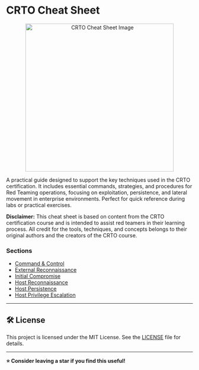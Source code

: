 # CRTO Cheat Sheet
<div align="center"">
    <img src="https://github.com/user-attachments/assets/5c9b0123-5f41-452f-b2c2-2809cbac9aa0" alt="CRTO Cheat Sheet Image" height = "400" width="400">
</div>
    <p>A practical guide designed to support the key techniques used in the CRTO certification. It includes essential commands, strategies, and procedures for Red Teaming operations, focusing on exploitation, persistence, and lateral movement in enterprise environments. Perfect for quick reference during labs or practical exercises.</p>

**Disclaimer:** This cheat sheet is based on content from the CRTO certification course and is intended to assist red teamers in their learning process. All credit for the tools, techniques, and concepts belongs to their original authors and the creators of the CRTO course.

### Sections

* [Command & Control](./crto-cheat-sheet/1%20-%20Command%20%26%20Control.md)
* [External Reconnaissance](./crto-cheat-sheet/2%20-%20External%20Reconnaissance.md)
* [Initial Compromise](./crto-cheat-sheet/3%20-%20Initial%20Compromise.md)
* [Host Reconnaissance](./crto-cheat-sheet/4%20-%20Host%20Reconnaissance.md)
* [Host Persistence](./crto-cheat-sheet/5%20-%20Host%20Persistence.md)
* [Host Privilege Escalation](./crto-cheat-sheet/6%20-%20Host%20Privilege%20Escalation.md)


---

## 🛠 License
This project is licensed under the MIT License. See the [LICENSE](LICENSE) file for details.

---

**⭐️ Consider leaving a star if you find this useful!**
